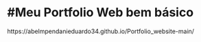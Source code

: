 <h1>#Meu Portfolio Web bem básico</h1>
https://abelmpendanieduardo34.github.io/Portfolio_website-main/
